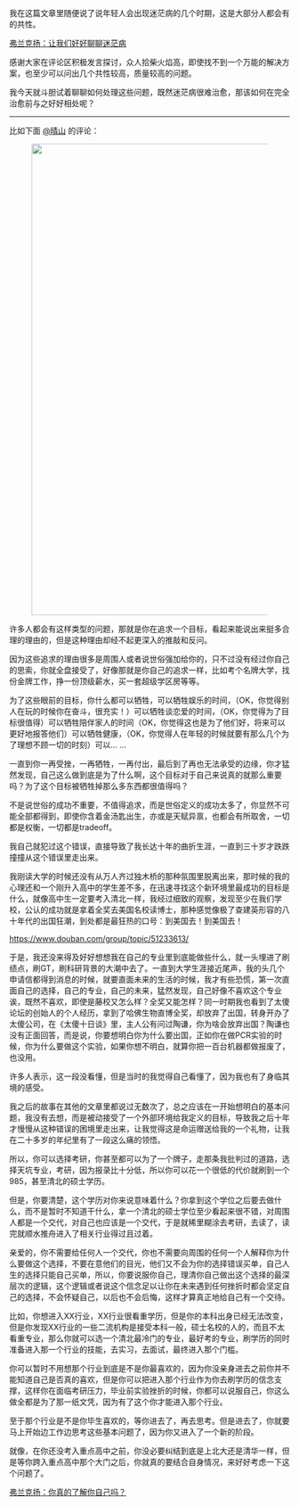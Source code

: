 <p>我在这篇文章里随便说了说年轻人会出现迷茫病的几个时期，这是大部分人都会有的共性。</p><a data-draft-node="block" data-draft-type="link-card" href="https://zhuanlan.zhihu.com/p/50819360" data-image="https://pic1.zhimg.com/v2-45eb5c12b4f9c7b72c20412e8ae3498c_180x120.jpg" data-image-width="1280" data-image-height="719" class="internal">弗兰克扬：让我们好好聊聊迷茫病</a><p>感谢大家在评论区积极发言探讨，众人拾柴火焰高，即使找不到一个万能的解决方案，也至少可以问出几个共性较高，质量较高的问题。</p><p>我今天就斗胆试着聊聊如何处理这些问题，既然迷茫病很难治愈，那该如何在完全治愈前与之好好相处呢？</p><hr/><p>比如下面 <a class="member_mention" href="https://www.zhihu.com/people/c1194cb1377e6347d837d4bd263d94ba" data-hash="c1194cb1377e6347d837d4bd263d94ba" data-hovercard="p$b$c1194cb1377e6347d837d4bd263d94ba">@晴山</a> 的评论：</p><figure data-size="normal"><img src="https://pic3.zhimg.com/v2-ebf62590147170ac279b1066f38ad72e_b.jpg" data-rawwidth="846" data-rawheight="278" data-size="normal" data-caption="" class="origin_image zh-lightbox-thumb" width="846" data-original="https://pic3.zhimg.com/v2-ebf62590147170ac279b1066f38ad72e_r.jpg"/></figure><p>许多人都会有这样类型的问题，那就是你在追求一个目标，看起来能说出来挺多合理的理由的，但是这种理由却经不起更深入的推敲和反问。</p><p>因为这些追求的理由很多是周围人或者说世俗强加给你的，只不过没有经过你自己的思索，你就全盘接受了，好像那就是你自己的追求一样，比如考个名牌大学，找份金牌工作，挣一份顶级薪水，买一套超级学区房等等。</p><p>为了这些眼前的目标，你什么都可以牺牲，可以牺牲娱乐的时间，（OK，你觉得别人在玩的时候你在奋斗，很充实！）可以牺牲谈恋爱的时间，（OK，你觉得为了目标很值得）可以牺牲陪伴家人的时间（OK，你觉得这也是为了他们好，将来可以更好地报答他们）可以牺牲健康，（OK，你觉得人在年轻的时候就要有那么几个为了理想不顾一切的时刻）可以... ...</p><p>一直到你一再受挫，一再牺牲，一再付出，最后到了再也无法承受的边缘，你才猛然发现，自己这么做到底是为了什么啊，这个目标对于自己来说真的就那么重要吗？为了这个目标被牺牲掉那么多东西都很值得吗？</p><p>不是说世俗的成功不重要，不值得追求，而是世俗定义的成功太多了，你显然不可能全部都得到，即使你含着金汤匙出生，亦或是天赋异禀，也都会有所取舍，一切都是权衡，一切都是tradeoff。</p><p>我自己就犯过这个错误，直接导致了我长达十年的曲折生涯，一直到三十岁才跌跌撞撞从这个错误里走出来。</p><p>我刚读大学的时候还没有从万人齐过独木桥的那种氛围里脱离出来，那时候的我的心理还和一个刚升入高中的学生差不多，在迅速寻找这个新环境里最成功的目标是什么，就像高中生一定要考入清北一样，我经过细致的观察，发现至少在我们学校，公认的成功就是拿着全奖去美国名校读博士，那种感觉像极了查建英形容的八十年代的出国狂潮，到处都是最狂热的口号：到美国去！到美国去！</p><a data-draft-node="block" data-draft-type="link-card" href="https://link.zhihu.com/?target=https%3A//www.douban.com/group/topic/51233613/" class=" external" target="_blank" rel="nofollow noreferrer"><span class="invisible">https://www.</span><span class="visible">douban.com/group/topic/</span><span class="invisible">51233613/</span><span class="ellipsis"></span></a><p>于是，我还没来得及好好想想我在自己的专业里到底能做些什么，就一头埋进了刷绩点，刷GT，刷科研背景的大潮中去了。一直到大学生涯接近尾声，我的头几个申请信都得到消息的时候，就要直面未来的生活的时候，我才有些恐慌，第一次直面自己的选择，自己的专业，自己的未来，猛然发现，自己好像不喜欢这个专业诶，既然不喜欢，即使是藤校又怎么样？全奖又能怎样？同一时期我也看到了太傻论坛的创始人的个人经历，拿到了哈佛生物直博全奖，却放弃了出国，转身开办了太傻公司，在《太傻十日谈》里，主人公有问过陶谦，你为啥会放弃出国？陶谦也没有正面回答，而是说，你要想明白你为什么要出国，正如你在做PCR实验的时候，你为什么要做这个实验，如果你想不明白，就算你把一百台机器都做报废了，也没用。</p><p>许多人表示，这一段没看懂，但是当时的我觉得自己看懂了，因为我也有了身临其境的感受。</p><p>我之后的故事在其他的文章里都说过无数次了，总之应该在一开始想明白的基本问题，我没有去想，而是被动接受了一个外部环境给我定义的目标，导致我之后十年才慢慢从这种错误的困境里走出来，让我觉得这是命运赠送给我的一个礼物，让我在二十多岁的年纪里有了一段这么痛的领悟。</p><p>所以，你可以选择考研，你甚至都可以为了一个牌子，走那条我批判过的道路，选择天坑专业，考研，因为报录比十分低，所以你可以花一个很低的代价就刷到一个985，甚至清北的硕士学历。</p><p>但是，你要清楚，这个学历对你来说意味着什么？你拿到这个学位之后要去做什么，而不是暂时不知道干什么，拿一个清北的硕士学位至少看起来很不错，对周围人都是一个交代，对自己也应该是一个交代，于是就稀里糊涂去考研，去读了，读完就顺水推舟进入了相关行业得过且过着。</p><p>亲爱的，你不需要给任何人一个交代，你也不需要向周围的任何一个人解释你为什么要做这个选择，不要在意他们的目光，他们又不会为你的选择错误买单，自己人生的选择只能自己买单，所以，你要说服你自己，理清你自己做出这个选择的最深层次的逻辑，这个逻辑或者说这个信念足以让你在未来遇到任何挫折时都会坚定自己的选择，不会怀疑自己，以后也不会后悔，这样才算真正地给自己有一个交待。</p><p>比如，你想进入XX行业，XX行业很看重学历，但是你的本科出身已经无法改变，但是你发现XX行业的一些二流机构是接受本科一般，硕士名校的人的，而且不太看重专业，那么你就可以选一个清北最冷门的专业，最好考的专业，刷学历的同时准备进入那一个行业的技能，去实习，去面试，最终进入那个门槛。</p><p>你可以暂时不用想那个行业到底是不是你最喜欢的，因为你没亲身进去之前你并不能知道自己是否真的喜欢，但是你可以把进入那个行业作为你去刷学历的信念支撑，这样你在面临考研压力，毕业前实验挫折的时候，你都可以说服自己，你这么做全都是为了那一纸文凭，因为有了这个你才能进入那个行业。</p><p>至于那个行业是不是你毕生喜欢的，等你进去了，再去思考。但是进去了，你就要马上开始边工作边思考这些基本问题了，因为你又进入了一个新的阶段。</p><p>就像，在你还没考入重点高中之前，你没必要纠结到底是上北大还是清华一样，但是等你跨入重点高中那个大门之后，你就真的要结合自身情况，来好好考虑一下这个问题了。</p><a data-draft-node="block" data-draft-type="link-card" href="https://zhuanlan.zhihu.com/p/52091041" data-image="https://pic4.zhimg.com/v2-f7f3e0e5a23d0a742636149e4b40460b_r.jpg" data-image-width="500" data-image-height="333" class="internal">弗兰克扬：你真的了解你自己吗？</a><p></p>